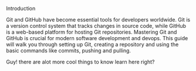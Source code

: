 Introduction

Git and GitHub have become essential tools for developers worldwide. Git is a version control system that tracks changes in source code, while GitHub is a web-based platform for hosting Git repositories. Mastering Git and GitHub is crucial for modern software development and devops. This guide will walk you through setting up Git, creating a repository and using the basic commands like commits, pushing and pulling.

Guy! there are alot more cool things to know learn here right?
